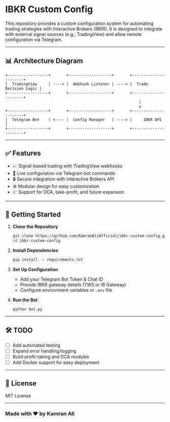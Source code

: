 
# IBKR Custom Config

This repository provides a custom configuration system for automating trading strategies with Interactive Brokers (IBKR). It is designed to integrate with external signal sources (e.g., TradingView) and allow remote configuration via Telegram.

---

## 📊 Architecture Diagram

```
+------------------+       +-------------------+       +----------------------+
|  TradingView     | ----> |  Webhook Listener | ----> |  Trade Decision Logic |
+------------------+       +-------------------+       +----------------------+
                                                           |
                                                           v
+------------------+       +-------------------+       +----------------------+
|  Telegram Bot    | <---- |  Config Manager   | ----> |     IBKR API         |
+------------------+       +-------------------+       +----------------------+
```

---

## ✅ Features

- 📈 Signal-based trading with TradingView webhooks  
- 💬 Live configuration via Telegram bot commands  
- 🔒 Secure integration with Interactive Brokers API  
- ⚙️ Modular design for easy customization  
- 💹 Support for DCA, take-profit, and future expansion  

---

## 🚀 Getting Started

1. **Clone the Repository**
   ```bash
   git clone https://github.com/KamranAliOfficial/ibkr-custom-config.git
   cd ibkr-custom-config
   ```

2. **Install Dependencies**
   ```bash
   pip install -r requirements.txt
   ```

3. **Set Up Configuration**
   - Add your Telegram Bot Token & Chat ID  
   - Provide IBKR gateway details (TWS or IB Gateway)  
   - Configure environment variables or `.env` file  

4. **Run the Bot**
   ```bash
   python bot.py
   ```

---

## 🛠️ TODO

- [ ] Add automated testing  
- [ ] Expand error handling/logging  
- [ ] Build profit-taking and DCA modules  
- [ ] Add Docker support for easy deployment  

---

## 📄 License

MIT License

---

### Made with ❤️ by **Kamran Ali**
